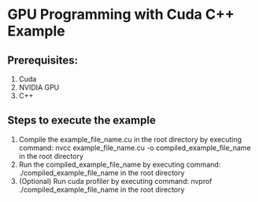 # GPU Programming with Cuda C++ Example

## Prerequisites:
1. Cuda
2. NVIDIA GPU
3. C++
 
## Steps to execute the example
1. Compile the example_file_name.cu in the root directory by executing command: nvcc example_file_name.cu -o compiled_example_file_name in the root directory
2. Run the compiled_example_file_name by executing command: ./compiled_example_file_name in the root directory
3. (Optional) Run cuda profiler by executing command: nvprof ./compiled_example_file_name in the root directory